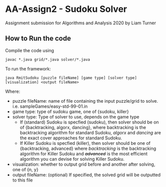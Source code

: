 # AA-Assign2 - Sudoku Solver
Assignment submission for Algorithms and Analysis 2020 by Liam Turner

## How to Run the code

Compile the code using
```
javac *.java grid/*.java solver/*.java

```

To run the framework:
```
java RmitSudoku [puzzle fileName] [game type] [solver type] [visualization] <output fileName>

```

Where:
   - puzzle fileName: name of file containing the input puzzle/grid to solve. i.e. sampleGames/easy-std-99-01.in
   - game type: type of sudoku game, one of {sudoku, killer}
   - solver type: Type of solver to use, depends on the game type
      - If (standard) Sudoku is specfied (sudoku), then solver should be on of {backtracking, algorx, dancing}, where backtracking is the backtracking algorithm for standard Sudoku, *algorx* and *dancing* are the exact cover approaches for standard Sudoku.
      - If Killer Sudoku is specfied (killer), then solver should be one of {backtracking, advanced} where *backtracking* is the backtracking algorithm for Killer Sudoku and ~~*advanced*~~ is the most efficient algorithm you can devise for solving Killer Sudoku.
   - visualization: whether to output grid before and another after solving, one of {n, y}
   - output fileName: (optional) If specified, the solved grid will be outputted to this file
